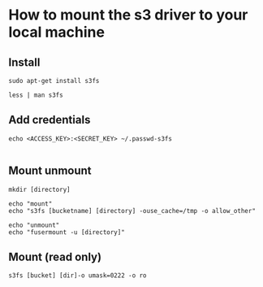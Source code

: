 # How to mount the s3 driver to your local machine

## Install

```
sudo apt-get install s3fs

less | man s3fs
```


## Add credentials
```
echo <ACCESS_KEY>:<SECRET_KEY> ~/.passwd-s3fs


```

## Mount unmount
```
mkdir [directory]

echo "mount"
echo "s3fs [bucketname] [directory] -ouse_cache=/tmp -o allow_other"

echo "unmount"
echo "fusermount -u [directory]"
```
## Mount (read only)
```
s3fs [bucket] [dir]-o umask=0222 -o ro

```
